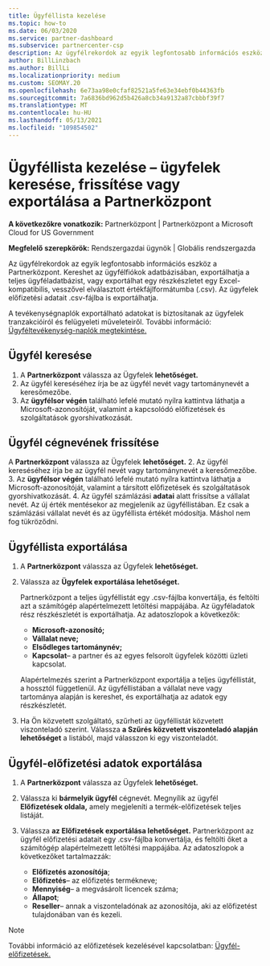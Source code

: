 ```yaml
---
title: Ügyféllista kezelése
ms.topic: how-to
ms.date: 06/03/2020
ms.service: partner-dashboard
ms.subservice: partnercenter-csp
description: Az ügyfélrekordok az egyik legfontosabb információs eszköz. Megtudhatja, hogyan lehet megtekinteni, keresni, frissíteni, & exportálni az adatokat a Partnerközpont ügyféllistán.
author: BillLinzbach
ms.author: BillLi
ms.localizationpriority: medium
ms.custom: SEOMAY.20
ms.openlocfilehash: 6e73aa98e0cfaf82521a5fe63e34ebf0b44363fb
ms.sourcegitcommit: 7a6836bd962d5b426a8cb34a9132a87cbbbf39f7
ms.translationtype: MT
ms.contentlocale: hu-HU
ms.lasthandoff: 05/13/2021
ms.locfileid: "109854502"
---
```

# <a name="manage-your-customer-list---search-update-or-export-customers-in-partner-center"></a>Ügyféllista kezelése – ügyfelek keresése, frissítése vagy exportálása a Partnerközpont

**A következőkre vonatkozik:** Partnerközpont | Partnerközpont a Microsoft Cloud for US Government

**Megfelelő szerepkörök:** Rendszergazdai ügynök | Globális rendszergazda

Az ügyfélrekordok az egyik legfontosabb információs eszköz a Partnerközpont. Kereshet az ügyfélfiókok adatbázisában, exportálhatja a teljes ügyféladatbázist, vagy exportálhat egy részkészletet egy Excel-kompatibilis, vesszővel elválasztott értékfájlformátumba (.csv). Az ügyfelek előfizetési adatait .csv-fájlba is exportálhatja.

A tevékenységnaplók exportálható adatokat is biztosítanak az ügyfelek tranzakcióiról és felügyeleti műveleteiről. További információ: [Ügyféltevékenység-naplók megtekintése.](activity-logs.md)

## <a name="search-for-a-customer"></a>Ügyfél keresése

1. A **Partnerközpont** válassza az Ügyfelek **lehetőséget.**
2. Az ügyfél kereséséhez írja be az ügyfél nevét vagy tartománynevét a keresőmezőbe.
3. Az **ügyfélsor végén** található lefelé mutató nyílra kattintva láthatja a Microsoft-azonosítóját, valamint a kapcsolódó előfizetések és szolgáltatások gyorshivatkozását.

## <a name="update-a-customers-company-name"></a>Ügyfél cégnevének frissítése

A **Partnerközpont** válassza az Ügyfelek **lehetőséget.**
2. Az ügyfél kereséséhez írja be az ügyfél nevét vagy tartománynevét a keresőmezőbe.
3. Az **ügyfélsor végén** található lefelé mutató nyílra kattintva láthatja a Microsoft-azonosítóját, valamint a társított előfizetések és szolgáltatások gyorshivatkozását.
4. Az ügyfél számlázási **adatai** alatt frissítse a vállalat nevét. Az új érték mentésekor az megjelenik az ügyféllistában. Ez csak a számlázási vállalat nevét és az ügyféllista értékét módosítja. Máshol nem fog tükröződni.

## <a name="export-your-customer-list"></a>Ügyféllista exportálása

1. A **Partnerközpont** válassza az Ügyfelek **lehetőséget.**
2. Válassza az **Ügyfelek exportálása lehetőséget.**

   Partnerközpont a teljes ügyféllistát egy .csv-fájlba konvertálja, és feltölti azt a számítógép alapértelmezett letöltési mappájába. Az ügyféladatok rész részkészletét is exportálhatja. Az adatoszlopok a következők:

   - **Microsoft-azonosító;**
   - **Vállalat neve;**
   - **Elsődleges tartománynév;**
   - **Kapcsolat**– a partner és az egyes felsorolt ügyfelek közötti üzleti kapcsolat.

    Alapértelmezés szerint a Partnerközpont exportálja a teljes ügyféllistát, a hossztól függetlenül. Az ügyféllistában a vállalat neve vagy tartománya alapján is kereshet, és exportálhatja az adatok egy részkészletét.

3. Ha Ön közvetett szolgáltató, szűrheti az ügyféllistát közvetett viszonteladó szerint. Válassza **a Szűrés közvetett viszonteladó alapján lehetőséget** a listából, majd válasszon ki egy viszonteladót.


## <a name="export-customer-subscription-information"></a>Ügyfél-előfizetési adatok exportálása

1. A **Partnerközpont** válassza az Ügyfelek **lehetőséget.**

2. Válassza ki **bármelyik ügyfél** cégnevét. Megnyílik az ügyfél **Előfizetések oldala,** amely megjeleníti a termék-előfizetések teljes listáját.

3. Válassza **az Előfizetések exportálása lehetőséget.** Partnerközpont az ügyfél előfizetési adatait egy .csv-fájlba konvertálja, és feltölti őket a számítógép alapértelmezett letöltési mappájába. Az adatoszlopok a következőket tartalmazzák:
   - **Előfizetés azonosítója**;
   - **Előfizetés**– az előfizetés termékneve;
   - **Mennyiség**– a megvásárolt licencek száma;
   - **Állapot**;
   - **Reseller**– annak a viszonteladónak az azonosítója, aki az előfizetést tulajdonában van és kezeli.

> [!NOTE]  
> További információ az előfizetések kezelésével kapcsolatban: [Ügyfél-előfizetések.](customer-subscriptions.md)
